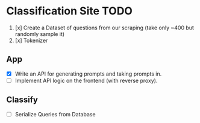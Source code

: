 # Classification Site TODO

1. [x] Create a Dataset of questions from our scraping (take only ~400 but
       randomly sample it)
2. [x] Tokenizer

## App

- [x] Write an API for generating prompts and taking prompts in.
- [ ] Implement API logic on the frontend (with reverse proxy).

## Classify

- [ ] Serialize Queries from Database
